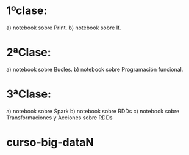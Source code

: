 # 1ºclase: 
a) notebook  sobre Print.
b) notebook sobre If.
# 2ªClase: 
a) notebook sobre Bucles.
b) notebook sobre Programación funcional.
# 3ªClase: 
a) notebook sobre Spark
b) notebook sobre RDDs
c) notebook sobre Transformaciones y Acciones sobre RDDs
# curso-big-dataN
